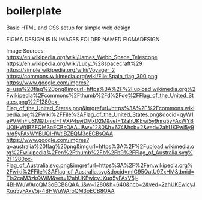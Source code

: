 # boilerplate
Basic HTML and CSS setup for simple web design

FIGMA DESIGN IS IN IMAGES FOLDER NAMED FIGMADESIGN

Image Sources:
https://en.wikipedia.org/wiki/James_Webb_Space_Telescope
https://en.wikipedia.org/wiki/Lucy_%28spacecraft%29
https://simple.wikipedia.org/wiki/Voyager_2
https://commons.wikimedia.org/wiki/File:Spain_flag_300.png
https://www.google.com/imgres?q=usa%20flag%20png&imgurl=https%3A%2F%2Fupload.wikimedia.org%2Fwikipedia%2Fcommons%2Fthumb%2Fd%2Fde%2FFlag_of_the_United_States.png%2F1280px-Flag_of_the_United_States.png&imgrefurl=https%3A%2F%2Fcommons.wikipedia.org%2Fwiki%2FFile%3AFlag_of_the_United_States.png&docid=qyW1ePVMhFluSM&tbnid=TVXP4syiDMxD2M&vet=12ahUKEwi5y9nrq5yFAxWYBUQIHWtIBZEQM3oECBsQAA..i&w=1280&h=674&hcb=2&ved=2ahUKEwi5y9nrq5yFAxWYBUQIHWtIBZEQM3oECBsQAA
https://www.google.com/imgres?q=australia%20flag%20png&imgurl=https%3A%2F%2Fupload.wikimedia.org%2Fwikipedia%2Fen%2Fthumb%2Fb%2Fb9%2FFlag_of_Australia.svg%2F1280px-Flag_of_Australia.svg.png&imgrefurl=https%3A%2F%2Fen.wikipedia.org%2Fwiki%2FFile%3AFlag_of_Australia.svg&docid=mIG95QatU9ZxHM&tbnid=TIs2caM3zkQWiM&vet=12ahUKEwicyJXuq5yFAxV5j-4BHWuWAroQM3oECB8QAA..i&w=1280&h=640&hcb=2&ved=2ahUKEwicyJXuq5yFAxV5j-4BHWuWAroQM3oECB8QAA
